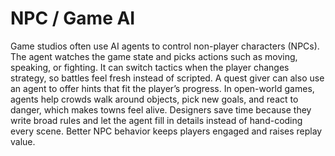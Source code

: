 # NPC / Game AI

Game studios often use AI agents to control non-player characters (NPCs). The agent watches the game state and picks actions such as moving, speaking, or fighting. It can switch tactics when the player changes strategy, so battles feel fresh instead of scripted. A quest giver can also use an agent to offer hints that fit the player’s progress. In open-world games, agents help crowds walk around objects, pick new goals, and react to danger, which makes towns feel alive. Designers save time because they write broad rules and let the agent fill in details instead of hand-coding every scene. Better NPC behavior keeps players engaged and raises replay value.
